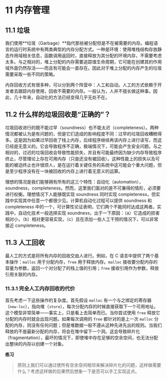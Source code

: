 # 11 内存管理

## 11.1 垃圾

我们使用**垃圾（Garbage）**指代那些被分配但是不在被需要的内存。编程语言的运行时系统中有两类典型的内存分配方式。一种是环境：使用堆栈结构存放静态作用域相关信息，函数调用返回时，直接释放为其分配的环境内存，不需要考虑太多。与之相对的，堆上分配的内存需要追踪值生命周期，它可能在创建其的作用域外面仍然存活——而且有可能会一直存在。因此对于堆上分配的内存产生的垃圾需要采取一些不同的策略。

内存回收方式有很多种，可以分到两个阵营中：人工和自动。人工的方式依赖于开发者去跟踪内存使用，回收不需要的内存。一般认为，人并不擅长做这种事。因此，几十年来，自动化的方法已经变得几乎无处不在。

## 11.2 什么样的垃圾回收是“正确的”？

垃圾回收进行的既不能过早（soundness）也不能太迟（completeness）。两种情况都被认为是有问题的，但是它们造成的影响程度不同：过早的垃圾回收糟糕得多。这是因为如果过早回收了栈上内存，后续程序继续再该内存上进行读写，而这已经是无意义的。它会导致程序不正确，极端情况下，可能会产生安全问题。与之相对的，过迟的垃圾回收会导致性能损失，并且有可能最终因为缺少内存导致程序终止，尽管理论上存在可用内存（只是还没有被回收）。这种性能上的损失以及可能的被迫终止也许很烦人，是在运行着关键任务的系统中这可能会个重大问题，但是至少程序没有在一块被回收的内存上进行着无意义的运算。

理想的情况是我们能够拥有所有的这三个特性：自动化（automation），soundness，completeness。然而，这里我们面对的是不可兼得的情形，必须要进行权衡。理想情况下人能够既实现 soundness 同时实现 completeness，但实践中实现其中任意一个都很少见。计算机自动化过程可以提供 soundness 和 completeness 中的一个，可计算性论证表明，它们两个不能同时达成这两者。实践中，自动化技术一般选择实现 soundness，出于一下原因：（a）它造成的损害相对小，（b）相对更容易实现，（c）且在添加一些人工干预的情况下，可以非常接近 completeness。

## 11.3 人工回收

最人工的方式是将所有内存的回收交由人进行。例如，在 C 语言中提供了两个基本操作：`malloc` 用于分配内存，`free` 用于释放内存。`malloc` 接收要分配内存的容量为参数，返回一个对分配了的栈上值的引用；`free` 接收引用作为参数，释放引用关联的内存。

### 11.3.1 完全人工内存回收的代价

首先考虑一下这些操作的复杂度。首先假设 `malloc` 有一个与之绑定的寄存器（`new-loc`），指向堆（`store`），每次分配内存的时候直接获取下一个可用地址。这个模型非常简单——事实上，只是看上去简单而已。当你尝试使用 `free` 释放它分配的内存时就会出现问题。如果每次调用的 `free` 都针对的是上一次 `malloc` 分配的内存，则没有任何问题；但是堆数据一般不遵从这种先进先出的规则。当我们释放的不是最新分配的内存，将会在堆中留下一个洞。这会导致碎片化（fragmentation），最坏的情况下，即使堆中存在足够的空余空间，也无法分配出整块的内存以创建一个对象。

**练习**
> 原则上我们可以通过使所有空余空间相邻来解决碎片化的问题，这样做需要什么？考虑这样做的后果然后想象一下是否可以手工实现这点。

